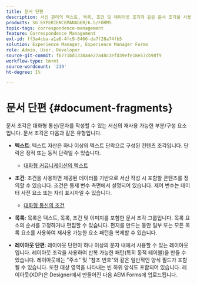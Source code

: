 ```yaml
---
title: 문서 단편
description: 서신 관리의 텍스트, 목록, 조건 및 레이아웃 조각과 같은 문서 조각을 사용하면 고객 서신의 정적, 동적 및 반복 가능한 구성 요소를 구성할 수 있습니다.
products: SG_EXPERIENCEMANAGER/6.5/FORMS
topic-tags: correspondence-management
feature: Correspondence Management
exl-id: ff3a4cba-a1a6-4fc9-8466-da7f28a74fb5
solution: Experience Manager, Experience Manager Forms
role: Admin, User, Developer
source-git-commit: f6771bd1338a4e27a48c3efd39efe18e57cb98f9
workflow-type: tm+mt
source-wordcount: '239'
ht-degree: 1%

---
```


# 문서 단편 {#document-fragments}

문서 조각은 대화형 통신/문자를 작성할 수 있는 서신의 재사용 가능한 부분/구성 요소입니다. 문서 조각은 다음과 같은 유형입니다.

* **텍스트**: 텍스트 자산은 하나 이상의 텍스트 단락으로 구성된 컨텐츠 조각입니다. 단락은 정적 또는 동적 단락일 수 있습니다.

   * [대화형 커뮤니케이션의 텍스트](/help/forms/using/texts-interactive-communications.md)

* **조건**: 조건을 사용하면 제공된 데이터를 기반으로 서신 작성 시 포함할 콘텐츠를 정의할 수 있습니다. 조건은 통제 변수 측면에서 설명되어 있습니다. 제어 변수는 데이터 사전 요소 또는 자리 표시자일 수 있습니다.

   * [대화형 통신의 조건](/help/forms/using/conditions-interactive-communications.md)

* **목록:** 목록은 텍스트, 목록, 조건 및 이미지를 포함한 문서 조각 그룹입니다. 목록 요소의 순서를 고정하거나 편집할 수 있습니다. 편지를 만드는 동안 일부 또는 모든 목록 요소를 사용하여 재사용 가능한 요소 패턴을 복제할 수 있습니다.
* **레이아웃 단편**: 레이아웃 단편이 하나 이상의 문자 내에서 사용할 수 있는 레이아웃입니다. 레이아웃 조각을 사용하여 반복 가능한 패턴(특히 동적 테이블)을 만들 수 있습니다. 레이아웃에는 &quot;주소&quot; 및 &quot;참조 번호&quot;와 같은 일반적인 양식 필드가 포함될 수 있습니다. 또한 대상 영역을 나타내는 빈 하위 양식도 포함되어 있습니다. 레이아웃(XDP)은 Designer에서 만들어진 다음 AEM Forms에 업로드됩니다.
